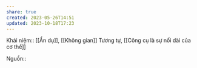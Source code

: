 ```yaml
---
share: true
created: 2023-05-26T14:51
updated: 2023-10-18T17:23
---
```

Khái niệm:: [[Ẩn dụ]], [[Không gian]]
Tương tự, [[Công cụ là sự nối dài của cơ thể]] 

Nguồn::

